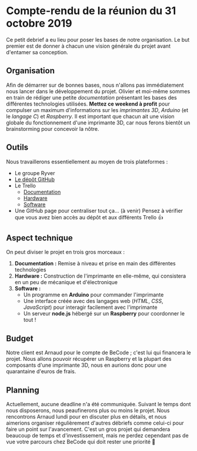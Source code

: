 # Compte-rendu de la réunion du 31 octobre 2019
Ce petit debrief a eu lieu pour poser les bases de notre organisation. Le but premier est de donner à chacun une vision générale du projet avant d'entamer sa conception.

## Organisation
Afin de démarrer sur de bonnes bases, nous n'allons pas immédiatement nous lancer dans le développement du projet. Olivier et moi-même sommes en train de rédiger une petite *documentation* présentant les bases des différentes technologies utilisées. **Mettez ce weekend à profit** pour compulser un maximum d'informations sur les *imprimantes 3D*, *Arduino* (et le *langage C*) et *Raspberry*. Il est important que chacun ait une vision globale du fonctionnement d'une imprimante 3D, car nous ferons bientôt un brainstorming pour concevoir la nôtre.

## Outils
Nous travaillerons essentiellement au moyen de trois plateformes :
* Le groupe Ryver
* [Le dépôt GitHub](https://github.com/512LouisWicket/3D-printer)
* Le Trello
    * [Documentation](https://trello.com/b/goVn9zqa/imprimante3ddocumentation)
    * [Hardware](https://trello.com/b/MOCTHFVg/imprimante3dhardware)
    * [Software](https://trello.com/b/lOgzFnud/imprimante3dsoftware)
* Une GitHub page pour centraliser tout ça… (à venir)
Pensez à vérifier que vous avez bien accès au dépôt et aux différents Trello 👍

## Aspect technique
On peut diviser le projet en trois gros morceaux :
1. **Documentation :** Remise à niveau et prise en main des différentes technologies
2. **Hardware :** Construction de l'imprimante en elle-même, qui consistera en un peu de mécanique et d'électronique
3. **Software :**
    * Un programme en **Arduino** pour commander l'imprimante
    * Une interface créée avec des langages web (*HTML*, *CSS*, *JavaScript*) pour interagir facilement avec l'imprimante
    * Un serveur **node.js** hébergé sur un **Raspberry** pour coordonner le tout !

## Budget
Notre client est Arnaud pour le compte de BeCode ; c'est lui qui financera le projet. Nous allons pouvoir récupérer un Raspberry et la plupart des composants d'une imprimante 3D, nous en aurions donc pour une quarantaine d'euros de frais.

## Planning
Actuellement, aucune deadline n'a été communiquée. Suivant le temps dont nous disposerons, nous peaufinerons plus ou moins le projet. Nous rencontrons Arnaud lundi pour en discuter plus en détails, et nous aimerions organiser régulièrement d'autres débriefs comme celui-ci pour faire un point sur l'avancement.
C'est un gros projet qui demandera beaucoup de temps et d'investissement, mais ne perdez cependant pas de vue votre parcours chez BeCode qui doit rester une priorité 🤠